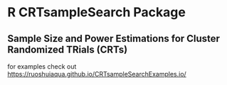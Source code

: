 # R CRTsampleSearch Package
## Sample Size and Power Estimations for Cluster Randomized TRials (CRTs) 
for examples check out https://ruoshuiaqua.github.io/CRTsampleSearchExamples.io/
